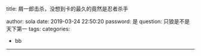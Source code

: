 title: 屑一郎击杀，没想到卡的最久的竟然是忍者杀手

author: sola
date: 2019-03-24 22:50:20
password: 是
question: 只狼是不是天下第一
tags:
categories:

  - bb

---
